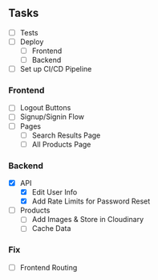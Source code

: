 ## Tasks

- [ ] Tests
- [ ] Deploy
  - [ ] Frontend
  - [ ] Backend
- [ ] Set up CI/CD Pipeline

### Frontend

- [ ] Logout Buttons
- [ ] Signup/Signin Flow
- [ ] Pages
  - [ ] Search Results Page
  - [ ] All Products Page

### Backend

- [x] API
  - [x] Edit User Info
  - [x] Add Rate Limits for Password Reset
- [ ] Products
  - [ ] Add Images & Store in Cloudinary
  - [ ] Cache Data

### Fix

- [ ] Frontend Routing
